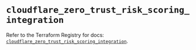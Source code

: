 # `cloudflare_zero_trust_risk_scoring_integration`

Refer to the Terraform Registry for docs: [`cloudflare_zero_trust_risk_scoring_integration`](https://registry.terraform.io/providers/cloudflare/cloudflare/5.11.0/docs/resources/zero_trust_risk_scoring_integration).
